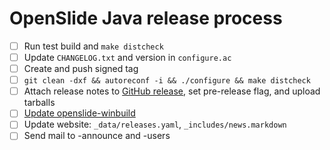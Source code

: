 # OpenSlide Java release process

- [ ] Run test build and `make distcheck`
- [ ] Update `CHANGELOG.txt` and version in `configure.ac`
- [ ] Create and push signed tag
- [ ] `git clean -dxf && autoreconf -i && ./configure && make distcheck`
- [ ] Attach release notes to [GitHub release](https://github.com/openslide/openslide-java/releases/new), set pre-release flag, and upload tarballs
- [ ] [Update openslide-winbuild](https://github.com/openslide/openslide-winbuild/issues/new?labels=release&template=release.md)
- [ ] Update website: `_data/releases.yaml`, `_includes/news.markdown`
- [ ] Send mail to -announce and -users
